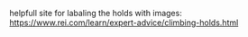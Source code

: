 helpfull site for labaling the holds with images: https://www.rei.com/learn/expert-advice/climbing-holds.html
